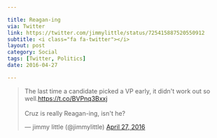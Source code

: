 ```yaml
---

title: Reagan-ing
via: Twitter
link: https://twitter.com/jimmylittle/status/725415887520550912
subtitle: <i class="fa fa-twitter"></i>
layout: post
category: Social
tags: [Twitter, Politics]
date: 2016-04-27

---
```


<blockquote class="twitter-tweet tw-align-center" data-lang="en"><p lang="en" dir="ltr">The last time a candidate picked a VP early, it didn&#39;t work out so well.<a href="https://t.co/BVPnq3Bxxj">https://t.co/BVPnq3Bxxj</a><br><br>Cruz is really Reagan-ing, isn&#39;t he?</p>&mdash; jimmy little (@jimmylittle) <a href="https://twitter.com/jimmylittle/status/725415887520550912">April 27, 2016</a></blockquote> 
<script async src="//platform.twitter.com/widgets.js" charset="utf-8"></script>
